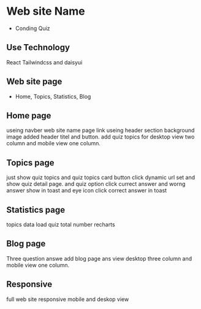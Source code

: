 # Web site Name
* Conding Quiz

## Use Technology
React Tailwindcss and daisyui

## Web site page
* Home, Topics, Statistics,  Blog

## Home page
useing navber web site name page link useing header section background image added header titel
and button. add quiz topics for desktop view two column and mobile view one column.

## Topics page
just show quiz topics and quiz topics card button click dynamic url set and show quiz detail page.
and quiz option click currect answer and worng answer show in toast and eye icon click  correct answer in toast

## Statistics page
topics data load quiz total number recharts 

## Blog page
Three question answe add blog page ans view desktop three column and mobile view one column.

## Responsive
full web site responsive mobile and deskop view


